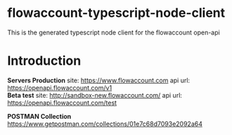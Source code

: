 # flowaccount-typescript-node-client
This is the generated typescript node client for the flowaccount open-api

# Introduction 

**Servers Production**    site: https://www.flowaccount.com    api url: https://openapi.flowaccount.com/v1    
**Beta test**   site: http://sandbox-new.flowaccount.com/    api url: https://openapi.flowaccount.com/test

**POSTMAN Collection** https://www.getpostman.com/collections/01e7c68d7093e2092a64
